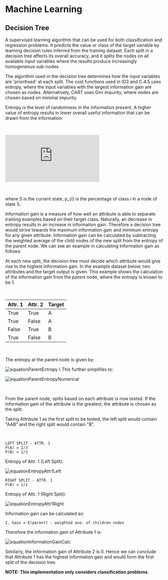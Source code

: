 # Machine Learning

## Decision Tree 
A supervised learning algorithm that can be used for both classification and regression problems. It predicts the value or class of the target variable by learning decision rules inferred from the training dataset. Each split in a decision tree affects its overall accuracy, and it splits the nodes on all available input variables where the results produce increasingly homogeneous sub-nodes.

The algorithm used in the decision tree determines how the input variables are 'prioritised' at each split. The cost functions used in ID3 and C.4.5 uses entropy, where the input variables with the largest information gain are chosen as nodes. Alternatively, CART uses Gini impurity, where nodes are chosen based on minimal impurity. 

Entropy is the level of randomness in the information present. A higher value of entropy results in lower overall useful information that can be drawn from the information: 

&nbsp;

![equationEntropy](https://latex.codecogs.com/png.latex?E%28S%29%20%3D%20%5Csum_%7Bi%3D1%7D%5E%7Bc%7D%20-%20p_%7Bi%7D%20log_%7B2%7D%28p_%7Bi%7D%29) 

&nbsp;

where S is the current state, p_{i} is the percentage of class i in a node of state S.

Information gain is a measure of how well an attribute is able to separate training examples based on their target class. Naturally, an decrease in entropy results in an increase in information gain. Therefore a decision tree would strive towards the maximum information gain and minimum entropy for any given attribute. Information gain can be calculated by subtracting the weighted average of the child nodes of the new split from the entropy of the parent node. We can see an example in calculating information gain as follows:

At each new split, the decision tree must decide which attribute would give rise to the highest information gain. In the example dataset below, two attributes and the target output is given. This example shows the calculation of the information gain from the parent node, where the entropy is known to be 1.

&nbsp;

| Attr. 1 | Attr. 2 | Target |
| --- | --- | --- |
| True | True | A |
| True | False | A |
| False | True | B |
| True | False | B |

&nbsp;

The entropy at the parent node is given by: 

![equationParentEntropy](https://latex.codecogs.com/png.latex?E&space;=&space;-\sum&space;P_{A}log_{2}(P_{A})&space;&plus;&space;P_{B}log_{2}(P_{B})) \
 This further simplifies to:
 
![equationParentEntropyNumerical](https://latex.codecogs.com/png.latex?E&space;=&space;-\sum&space;0.5log_{2}(0.5)&space;&plus;&space;0.5log_{2}(0.5)&space;=&space;1) 

&nbsp;

From the parent node, splits based on each attribute is now tested. If the information gain of the attribute is the greatest, the attribute is chosen as the split.

Taking Attribute 1 as the first split to be tested, the left split would contain "AAB" and the right split would contain "B".

&nbsp;

```
LEFT SPLIT - ATTR. 1
P(A) = 2/3
P(B) = 1/3
```

Entropy of Attr. 1 (Left Split):

![equationEntropyAttr1Left](https://latex.codecogs.com/png.latex?E_{Left,Attr.1}&space;=&space;-\sum&space;\frac{2}{3}log_{2}(\frac{2}{3})&space;&plus;&space;\frac{1}{3}log_{2}(\frac{1}{3})&space;=&space;0.9) 

```
RIGHT SPLIT - ATTR. 1
P(B) = 1/1
```

Entropy of Attr. 1 (Right Split): <br />

![equationEntropyAttr1Right](https://latex.codecogs.com/png.latex?E_{Right,Attr.1}&space;=&space;-\sum&space;1log_{2}(1)&space;=&space;0)

Information gain can be calculated as:

```
I. Gain = E(parent) - weighted ave. of children nodes
```

Therefore the information gain of Attribute 1 is:

![equationInformationGainCalc](https://latex.codecogs.com/png.latex?IG(Attr.1)&space;=&space;1&space;-&space;(\frac{3}{4}*0.9&space;&plus;&space;\frac{1}{4}*0)&space;=&space;0.325)


Similarly, the information gain of Attribute 2 is 0. Hence we can conclude that Attribute 1 has the highest information gain and would form the first split of the decision tree.

**NOTE: This implementation only considers classification problems.**